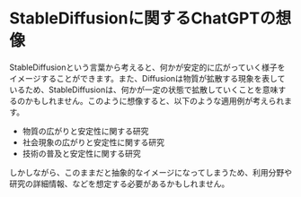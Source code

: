 # StableDiffusionに関するChatGPTの想像

StableDiffusionという言葉から考えると、何かが安定的に広がっていく様子をイメージすることができます。また、Diffusionは物質が拡散する現象を表しているため、StableDiffusionは、何かが一定の状態で拡散していくことを意味するのかもしれません。このように想像すると、以下のような適用例が考えられます。

- 物質の広がりと安定性に関する研究
- 社会現象の広がりと安定性に関する研究
- 技術の普及と安定性に関する研究

しかしながら、このままだと抽象的なイメージになってしまうため、利用分野や研究の詳細情報、などを想定する必要があるかもしれません。

